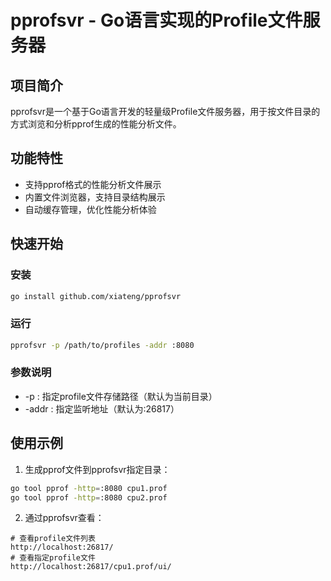 # pprofsvr - Go语言实现的Profile文件服务器

## 项目简介
pprofsvr是一个基于Go语言开发的轻量级Profile文件服务器，用于按文件目录的方式浏览和分析pprof生成的性能分析文件。

## 功能特性
- 支持pprof格式的性能分析文件展示
- 内置文件浏览器，支持目录结构展示
- 自动缓存管理，优化性能分析体验

## 快速开始

### 安装
```bash
go install github.com/xiateng/pprofsvr
```

### 运行
```bash
pprofsvr -p /path/to/profiles -addr :8080
 ```

### 参数说明
- -p : 指定profile文件存储路径（默认为当前目录）
- -addr : 指定监听地址（默认为:26817）
## 使用示例
1. 生成pprof文件到pprofsvr指定目录：
```bash
go tool pprof -http=:8080 cpu1.prof
go tool pprof -http=:8080 cpu2.prof
 ```

2. 通过pprofsvr查看：
```plaintext
# 查看profile文件列表
http://localhost:26817/ 
# 查看指定profile文件
http://localhost:26817/cpu1.prof/ui/
 ```
